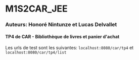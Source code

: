 # M1S2CAR_JEE

### Auteurs: Honoré Nintunze et Lucas Delvallet

#### TP4 de CAR - Bibliothèque de livres et panier d'achat

Les urls de test sont les suivantes: `localhost:8080/car/tp4` et `localhost:8080/car/tp4/list`
